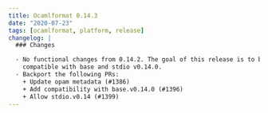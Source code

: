 ```yaml
---
title: Ocamlformat 0.14.3
date: "2020-07-23"
tags: [ocamlformat, platform, release]
changelog: |
  ### Changes

  - No functional changes from 0.14.2. The goal of this release is to be
    compatible with base and stdio v0.14.0.
  - Backport the following PRs:
    + Update opam metadata (#1386)
    + Add compatibility with base.v0.14.0 (#1396)
    + Allow stdio.v0.14 (#1399)
---
```


